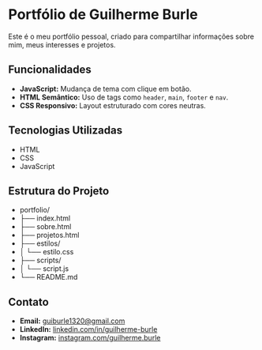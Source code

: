 # Portfólio de Guilherme Burle

Este é o meu portfólio pessoal, criado para compartilhar informações sobre mim, meus interesses e projetos.

## Funcionalidades

- **JavaScript:** Mudança de tema com clique em botão.
- **HTML Semântico:** Uso de tags como `header`, `main`, `footer` e `nav`.
- **CSS Responsivo:** Layout estruturado com cores neutras.

## Tecnologias Utilizadas
- HTML
- CSS
- JavaScript

## Estrutura do Projeto
- portfolio/
- ├── index.html
- ├── sobre.html
- ├── projetos.html
- ├── estilos/
- │  └── estilo.css
- ├── scripts/
- │  └── script.js
- └── README.md


## Contato
- **Email:** guiburle1320@gmail.com
- **LinkedIn:** [linkedin.com/in/guilherme-burle](https://www.linkedin.com/in/guilherme-burle-434236337/)
- **Instagram:** [instagram.com/guilherme.burle](https://www.instagram.com/guilherme.burle/)


